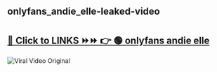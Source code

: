 
 ## onlyfans_andie_elle-leaked-video 

# <h2><a href="https://clipsfans.com/onlyfans_andie_elle&ref=git">🔗 Click to LINKS ⏩⏩ 👉 🟢 onlyfans andie elle </a></h2>

<a href="https://clipsfans.com/onlyfans_andie_elle&ref=git" rel="nofollow" data-target="animated-image.originalLink"><img src="https://i.ibb.co.com/xMMVF88/686577567.gif" alt="Viral Video Original" style="max-width: 100%; display: inline-block;" data-target="animated-image.originalImage"></a>

